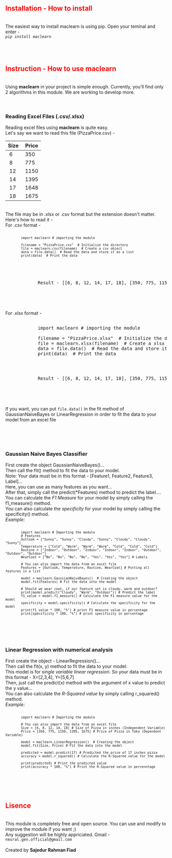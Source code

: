 <h2><a style="color:#FF0000;"><b>Installation - How to install</b></a></h2></br>
The easiest way to install  maclearn is using pip. Open your teminal and enter - <br/><code><i>pip install maclearn</i></code></br></br></br>
</br>
<h2><a style="color:#FF0000;"><b>Instruction - How to use maclearn</b></h2></a></br>
  Using <b>maclearn</b> in your project is simple enough. Currently, you'll find only 2 algorithms in this module. We are working to develop more.</br></br></br>

  <h3><b>Reading Excel Files (.csv/.xlsx)</b></h3>
  Reading excel files using <b>maclearn</b> is quite easy.</br>
  Let's say we want to read this file (PizzaPrice.csv) -
  <a href="lr.csv" name="MicrosoftExcelButton"></a>
<table>
  <thead><tr>
    <th>Size</th>
    <th>&nbsp;Price</th>
    </tr></thead>
  <tbody>
    <tr>
      <td>&nbsp;6</td>
      <td>&nbsp;350</td>
    </tr>
    <tr>
      <td>&nbsp;8</td>
      <td>&nbsp;775</td>
    </tr>
    <tr>
      <td>&nbsp;12</td>
      <td>&nbsp;1150</td>
    </tr>
    <tr>
      <td>&nbsp;14</td>
      <td>&nbsp;1395</td>
    </tr>
    <tr>
      <td>&nbsp;17</td>
      <td>&nbsp;1648</td>
    </tr>
    <tr>
      <td>&nbsp;18</td>
      <td>&nbsp;1675</td>
    </tr>
  </tbody>
</table>
  </br>
  The file may be in .xlsx or .csv format but the extension doesn't matter. Here's how to read it -</br>
  For .csv format -
  <code>

            import maclearn # importing the module
            
            filename = "PizzaPrice.csv"  # Initialize the directory
            file = maclearn.csv(filename)  # Create a csv object
            data = file.data()  # Read the data and store it as a list
            print(data)  # Print the data
  </code></br>
  <pre>
            Result - [[6, 8, 12, 14, 17, 18], [350, 775, 1150, 1395, 1648, 1675]]
  </pre></br></br>

  For .xlsx format -
  <pre>

            import maclearn # importing the module
            
            filename = "PizzaPrice.xlsx"  # Initialize the directory
            file = maclearn.xlsx(filename)  # Create a xlsx object
            data = file.data()  # Read the data and store it as a list
            print(data)  # Print the data
  </pre></br>
  <pre>
            Result - [[6, 8, 12, 14, 17, 18], [350, 775, 1150, 1395, 1648, 1675]]
  </pre></br></br>
  If you want, you can put <code>file.data()</code> in the fit method of GaussianNaiveBayes or LinearRegression in order to fit the data to your model from an excel file


  </br></br></br>
  <h3><b>Gaussian Naive Bayes Classifier</b></h3>
  First create the object GaussianNaiveBayes()...</br>
  Then call the fit() method to fit the data to your model.</br>
  Note: Your data must be in this format - [Feature1, Feature2, Feature3, Label]...</br>
  Here, you can use as many features as you want...</br>
  After that, simply call the predict(*Features) method to predict the label....</br>
  You can calculate the <i>F1 Measure</i> for your model by simply calling the f1_measure() method.</br>
  You can also calculate the <i>specificity</i> for your model by simply calling the specificity() method.</br>
  <i>Example:</i>
  <code>

            import maclearn # Importing the module
            # Features
            Outlook = ["Sunny", "Sunny", "Cloudy", "Sunny", "Cloudy", "Cloudy", "Sunny"]
            Temperature = ["Cold", "Warm", "Warm", "Warm", "Cold", "Cold", "Cold"]
            Routine = ["Indoor", "Outdoor", "Indoor", "Indoor", "Indoor", "Outdoor", "Outdoor", "Outdoor"]
            WearCoat = ["No", "No", "No", "No", "Yes", "Yes", "Yes"] # Labels
            
            # You can also import the data from an excel file
            Features = [Outlook, Temperature, Routine, WearCoat] # Putting all features in a list
            
            model = maclearn.GaussianNaiveBayes()  # Creating the object
            model.fit(Features) # Fit the data into the model

            # Should we wear coat, if our feature set is cloudy, warm and outdoor?
            print(model.predict("Cloudy", "Warm", "Outdoor")) # Predict the label
            f1_value = model.f1_measure() # Calculate the F1 measure value for the model
            specificity = model.specificity() # Calculate the specificity for the model
            print(f1_value * 100, "%") # print F1 measure value in percentage
            print(specificity * 100, "%") # print specificity in percentage

  </code>
  </br></br></br>


  <h3><b>Linear Regression with numerical analysis</b></h3>
  First create the object - LinearRegression()...</br>
  Then call the fit(x, y) method to fit the data to your model.</br>
  This model is for <i>single variable linear regression</i>. So your data must be in this format - X=[2,3,4], Y=[5,6,7]</br>
  Then, just call the predict(x) method with the argument of x value to predict the y value...</br>
  You can also calculate the <i>R-Squared value</i> by simply calling r_squared() method.</br>
  <i>Example:</i>
  <code>

            import maclearn # Importing the module

            # You can also import the data from an excel file
            Size = [6, 8, 12, 14, 18] # Size of Pizza in inches (Independent Variable)
            Price = [350, 775, 1150, 1395, 1675] # Price of Pizza in Taka (Dependent Variable)
                        
            model = maclearn.LinearRegression()  # Creating the object
            model.fit(Size, Price) # Fit the data into the model

            predicted = model.predict(17) # Predicted the price of 17 inches pizza
            accuracy = model.r_squared() # Calculate the R-Squared value for the model

            print(predicted) # Print the predicted value
            print(accuracy * 100, "%") # Print the R-Squared value in percenntage
  </code>
  </br></br></br>

<h2><a style="color:#FF0000;"><b>Lisence</b></h2></a></br>
This module is completely free and open source. You can use and modify to improve the module if you want ;)
</br>Any suggestion will be highly appriciated. Gmail - <code>neural.gen.official@gmail.com</code>
</br></br>
Created by <b>Sajedur Rahman Fiad</b>